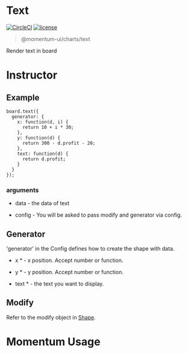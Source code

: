 # Text

[![CircleCI](https://img.shields.io/circleci/project/github/momentum-design/momentum-ui/main.svg)](https://circleci.com/gh/momentum-design/momentum-ui/)
[![license](https://img.shields.io/github/license/momentum-design/momentum-ui.svg?color=blueviolet)](https://github.com/momentum-design/momentum-ui/blob/main/charts/LICENSE)

> @momentum-ui/charts/text

Render text in board

# Instructor

## Example

```
board.text({
  generator: {
    x: function(d, i) {
      return 10 + i * 30;
    },
    y: function(d) {
      return 300 - d.profit - 20;
    },
    text: function(d) {
      return d.profit;
    }
  }
});
```

### arguments

+ data - the data of text

+ config - You will be asked to pass modify and generator via config.

## Generator

'generator' in the Config defines how to create the shape with data. 

+ x * - x position. Accept number or function.
	
+ y * - y position. Accept number or function.

+ text * - the text you want to display.


## Modify

Refer to the modify object in [Shape](../shape/README.md).

# Momentum Usage

